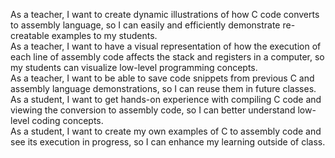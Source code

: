 As a teacher, I want to create dynamic illustrations of how C code converts to assembly language, so I can easily and efficiently demonstrate re-creatable examples to my students. <br />
As a teacher, I want to have a visual representation of how the execution of each line of assembly code affects the stack and registers in a computer, so my students can visualize low-level programming concepts. <br />
As a teacher, I want to be able to save code snippets from previous C and assembly language demonstrations, so I can reuse them in future classes. <br />
As a student, I want to get hands-on experience with compiling C code and viewing the conversion to assembly code, so I can better understand low-level coding concepts. <br />
As a student, I want to create my own examples of C to assembly code and see its execution in progress, so I can enhance my learning outside of class.